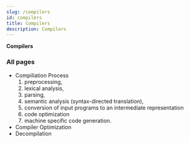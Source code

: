 ```yaml
---
slug: /compilers
id: compilers
title: Compilers
description: Compilers
---
```


**Compilers**

### All pages

- Compiliation Process
    1. preprocessing, 
    2. lexical analysis, 
    3. parsing, 
    4. semantic analysis (syntax-directed translation), 
    5. conversion of input programs to an intermediate representation
    6. code optimization 
    7. machine specific code generation.
- Compiler Optimization
- Decompilation
